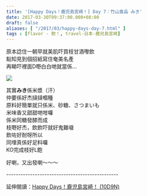 ```yaml
---
title: '[Happy Days！鹿児島宮崎！] Day 7：竹山食品 みき'
date: 2017-03-30T09:37:00.000+08:00
draft: false
aliases: [ "/2017/03/happy-days-day-7.html" ]
tags : [flavor - 飲！, travel-日本-鹿兒島宮崎]
---
```


原本諗住一朝早就美肌吓買枝甘酒嚟飲  
點知見到個招紙寫住奄美名產  
再睇吓裡面D嘢白白哋就當係...  

![](/images/kojkmi7a.jpg)

其實**みき**係米漿（汗）  
仲要係好杰撻撻嗰種  
原料好簡單就只係米、砂糖、さつまいも  
米味香又甜甜哋咁囉  
係米同糖發酵而成  
枝嘢好杰，飲飲吓就好鬼難啜  
飲咗好耐呀所以  
同埋真係好足料囉  
KO完成枝好L飽  
  
好喇，又出發喇～～～  
  
\-----------------------------------------------  
  
延伸閱讀：[Happy Days！鹿児島宮崎！ (10D9N)](https://hidie.net/kojkmi10d9n/)
